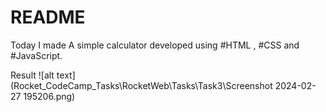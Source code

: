 
# README

Today I made A simple calculator  developed using #HTML , #CSS and #JavaScript.

Result
![alt text](Rocket_CodeCamp_Tasks\RocketWeb\Tasks\Task3\Screenshot 2024-02-27 195206.png)








